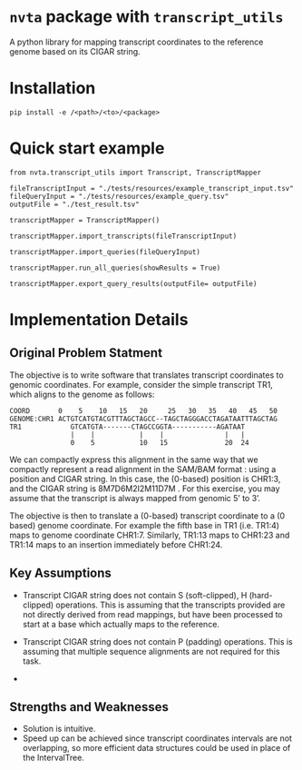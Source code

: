 # `nvta` package with `transcript_utils`

A python library for mapping transcript coordinates to the reference genome based on its CIGAR string.

# Installation

`pip install -e /<path>/<to>/<package>`

# Quick start example

```
from nvta.transcript_utils import Transcript, TranscriptMapper

fileTranscriptInput = "./tests/resources/example_transcript_input.tsv"
fileQueryInput = "./tests/resources/example_query.tsv"
outputFile = "./test_result.tsv"

transcriptMapper = TranscriptMapper()

transcriptMapper.import_transcripts(fileTranscriptInput)

transcriptMapper.import_queries(fileQueryInput)

transcriptMapper.run_all_queries(showResults = True)

transcriptMapper.export_query_results(outputFile= outputFile)
```

# Implementation Details

## Original Problem Statment

The objective is to write software that translates transcript coordinates to genomic coordinates. For example, consider the simple transcript TR1, which aligns to the genome as follows:

```
COORD       0    5    10   15   20     25   30   35   40   45   50
GENOME:CHR1 ACTGTCATGTACGTTTAGCTAGCC--TAGCTAGGGACCTAGATAATTTAGCTAG
TR1            GTCATGTA-------CTAGCCGGTA-----------AGATAAT
               |    |           |    |               |   |
               0    5           10   15              20  24
```
We can compactly express this alignment in the same way that we compactly represent a read alignment in the SAM/BAM format : using a position and CIGAR string. In this case, the (0-based) position is CHR1:3, and the CIGAR string is 8M7D6M2I2M11D7M . For this exercise, you may assume that the transcript is always mapped from genomic 5’ to 3’.

The objective is then to translate a (0-based) transcript coordinate to a (0 based) genome coordinate. For example the fifth base in TR1 (i.e. TR1:4) maps to genome coordinate CHR1:7. Similarly, TR1:13 maps to CHR1:23 and TR1:14 maps to an insertion immediately before CHR1:24.


## Key Assumptions

- Transcript CIGAR string does not contain S (soft-clipped), H (hard-clipped) operations. This is assuming that the transcripts provided are not directly derived from read mappings, but have been processed to start at a base which actually maps to the reference. 

- Transcript CIGAR string does not contain P (padding) operations. This is assuming that multiple sequence alignments are not required for this task.

- 
## Strengths and Weaknesses
- Solution is intuitive.
- Speed up can be achieved since transcript coordinates intervals are not overlapping, so more efficient data structures could be used in place of the IntervalTree.